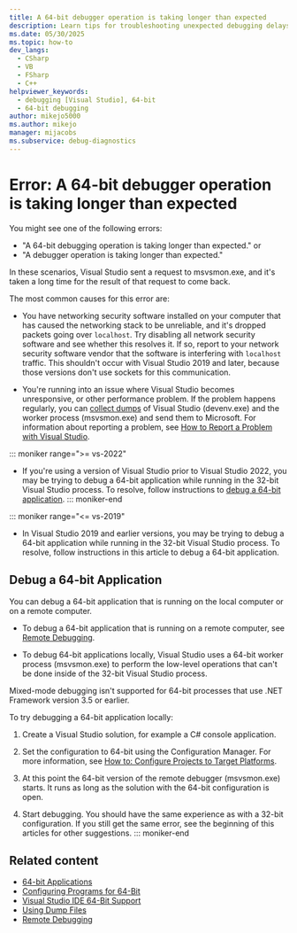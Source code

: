 ```yaml
---
title: A 64-bit debugger operation is taking longer than expected
description: Learn tips for troubleshooting unexpected debugging delays.
ms.date: 05/30/2025
ms.topic: how-to
dev_langs:
  - CSharp
  - VB
  - FSharp
  - C++
helpviewer_keywords:
  - debugging [Visual Studio], 64-bit
  - 64-bit debugging
author: mikejo5000
ms.author: mikejo
manager: mijacobs
ms.subservice: debug-diagnostics
---
```


# Error: A 64-bit debugger operation is taking longer than expected

You might see one of the following errors:

- "A 64-bit debugging operation is taking longer than expected." or
- "A debugger operation is taking longer than expected." 

In these scenarios, Visual Studio sent a request to msvsmon.exe, and it's taken a long time for the result of that request to come back.

The most common causes for this error are:

- You have networking security software installed on your computer that has caused the networking stack to be unreliable, and it's dropped packets going over `localhost`. Try disabling all network security software and see whether this resolves it. If so, report to your network security software vendor that the software is interfering with `localhost` traffic. This shouldn't occur with Visual Studio 2019 and later, because those versions don't use sockets for this communication.

- You're running into an issue where Visual Studio becomes unresponsive, or other performance problem. If the problem happens regularly, you can [collect dumps](../debugger/using-dump-files.md) of Visual Studio (devenv.exe) and the worker process (msvsmon.exe) and send them to Microsoft. For information about reporting a problem, see [How to Report a Problem with Visual Studio](../ide/how-to-report-a-problem-with-visual-studio.md).

::: moniker range=">= vs-2022"
- If you're using a version of Visual Studio prior to Visual Studio 2022, you may be trying to debug a 64-bit application while running in the 32-bit Visual Studio process. To resolve, follow instructions to [debug a 64-bit application](/previous-versions/visualstudio/visual-studio-2017/debugger/debug-64-bit-applications?view=vs-2017&preserve-view=true).
::: moniker-end

::: moniker range="<= vs-2019"
- In Visual Studio 2019 and earlier versions, you may be trying to debug a 64-bit application while running in the 32-bit Visual Studio process. To resolve, follow instructions in this article to debug a 64-bit application.

## Debug a 64-bit Application

You can debug a 64-bit application that is running on the local computer or on a remote computer.

- To debug a 64-bit application that is running on a remote computer, see [Remote Debugging](../debugger/remote-debugging.md).

- To debug 64-bit applications locally, Visual Studio uses a 64-bit worker process (msvsmon.exe) to perform the low-level operations that can't be done inside of the 32-bit Visual Studio process.

Mixed-mode debugging isn't supported for 64-bit processes that use .NET Framework version 3.5 or earlier.

To try debugging a 64-bit application locally:

1. Create a Visual Studio solution, for example a C# console application.

2. Set the configuration to 64-bit using the Configuration Manager. For more information, see [How to: Configure Projects to Target Platforms](../ide/how-to-configure-projects-to-target-platforms.md).

3. At this point the 64-bit version of the remote debugger (msvsmon.exe) starts. It runs as long as the solution with the 64-bit configuration is open.

4. Start debugging. You should have the same experience as with a 32-bit configuration. If you still get the same error, see the beginning of this articles for other suggestions.
::: moniker-end

## Related content

- [64-bit Applications](/dotnet/framework/64-bit-apps)
- [Configuring Programs for 64-Bit](/cpp/build/configuring-programs-for-64-bit-visual-cpp)
- [Visual Studio IDE 64-Bit Support](../ide/visual-studio-ide-64-bit-support.md)
- [Using Dump Files](../debugger/using-dump-files.md)
- [Remote Debugging](../debugger/remote-debugging.md)
